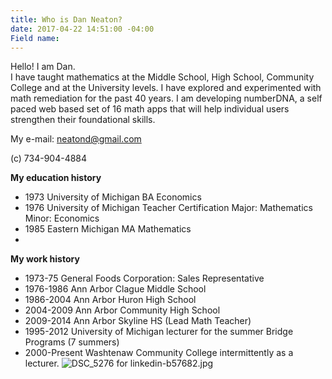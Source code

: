 ```yaml
---
title: Who is Dan Neaton?
date: 2017-04-22 14:51:00 -04:00
Field name: 
---
```


Hello! I am Dan.     
I have taught mathematics at the Middle School, High School, Community College and at the University levels.
I have explored and experimented with math remediation for the past 40 years. I am developing numberDNA, a self paced
web based set of 16 math apps that will help individual users strengthen their foundational skills.

My e-mail: neatond@gmail.com

(c) 734-904-4884
  
**My education history**
* 1973  University of Michigan BA Economics
* 1976  University of Michigan Teacher Certification
      Major: Mathematics   Minor: Economics
* 1985  Eastern Michigan MA Mathematics
* 
**My work history**
  * 1973-75 General Foods Corporation: Sales Representative
  * 1976-1986 Ann Arbor Clague Middle School
  * 1986-2004 Ann Arbor Huron High School
  * 2004-2009 Ann Arbor Community High School
  * 2009-2014 Ann Arbor Skyline HS (Lead Math Teacher)
  * 1995-2012 University of Michigan lecturer for the 
    summer Bridge Programs (7 summers)
  * 2000-Present  Washtenaw Community College 
    intermittently as a lecturer.
![DSC_5276 for linkedin-b57682.jpg](/uploads/DSC_5276%20for%20linkedin-b57682.jpg)